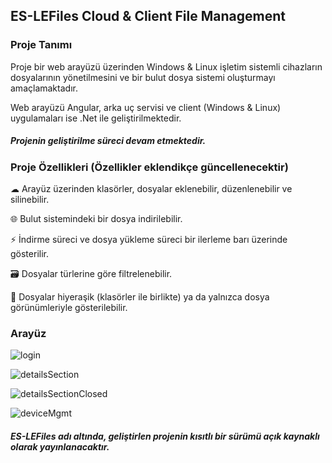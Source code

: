 ## ES-LEFiles Cloud & Client File Management

### Proje Tanımı
Proje bir web arayüzü üzerinden Windows & Linux işletim sistemli cihazların dosyalarının yönetilmesini ve bir bulut dosya sistemi oluşturmayı amaçlamaktadır.

Web arayüzü Angular, arka uç servisi ve client (Windows & Linux) uygulamaları ise .Net ile geliştirilmektedir.

##### Projenin geliştirilme süreci devam etmektedir.

### Proje Özellikleri (Özellikler eklendikçe güncellenecektir)
☁ Arayüz üzerinden klasörler, dosyalar eklenebilir, düzenlenebilir ve silinebilir.

🌐 Bulut sistemindeki bir dosya indirilebilir. 

⚡ İndirme süreci ve dosya yükleme süreci bir ilerleme barı üzerinde gösterilir.

🗃 Dosyalar türlerine göre filtrelenebilir.

📁 Dosyalar hiyeraşik (klasörler ile birlikte) ya da yalnızca dosya görünümleriyle gösterilebilir.

### Arayüz

![login](https://github.com/user-attachments/assets/b0fded07-598e-4b8d-849b-4d4e292f9b43)

![detailsSection](https://github.com/user-attachments/assets/ffa01842-1ea1-4ef7-995f-769691f9ed42)

![detailsSectionClosed](https://github.com/user-attachments/assets/35591b88-88ef-48c8-9a1b-75590b0e9624)

![deviceMgmt](https://github.com/user-attachments/assets/5472c7b3-d17c-44f7-8f7d-efde8a82c283)


##### ES-LEFiles adı altında, geliştirlen projenin kısıtlı bir sürümü açık kaynaklı olarak yayınlanacaktır.


